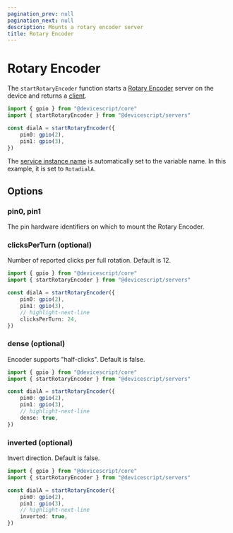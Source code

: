 ```yaml
---
pagination_prev: null
pagination_next: null
description: Mounts a rotary encoder server
title: Rotary Encoder
---
```


# Rotary Encoder

The `startRotaryEncoder` function starts a [Rotary Encoder](https://microsoft.github.io/jacdac-docs/services/rotaryencoder) server on the device
and returns a [client](/api/clients/rotaryencoder).

```ts
import { gpio } from "@devicescript/core"
import { startRotaryEncoder } from "@devicescript/servers"

const dialA = startRotaryEncoder({
    pin0: gpio(2),
    pin1: gpio(3),
})
```

The [service instance name](https://microsoft.github.io/jacdac-docs/services/_base/) is automatically set to the variable name. In this example, it is set to `RotadialA`.

## Options

### pin0, pin1

The pin hardware identifiers on which to mount the Rotary Encoder.

### clicksPerTurn (optional)

Number of reported clicks per full rotation. Default is 12.

```ts
import { gpio } from "@devicescript/core"
import { startRotaryEncoder } from "@devicescript/servers"

const dialA = startRotaryEncoder({
    pin0: gpio(2),
    pin1: gpio(3),
    // highlight-next-line
    clicksPerTurn: 24,
})
```

### dense (optional)

Encoder supports "half-clicks". Default is false.

```ts
import { gpio } from "@devicescript/core"
import { startRotaryEncoder } from "@devicescript/servers"

const dialA = startRotaryEncoder({
    pin0: gpio(2),
    pin1: gpio(3),
    // highlight-next-line
    dense: true,
})
```

### inverted (optional)

Invert direction. Default is false.

```ts
import { gpio } from "@devicescript/core"
import { startRotaryEncoder } from "@devicescript/servers"

const dialA = startRotaryEncoder({
    pin0: gpio(2),
    pin1: gpio(3),
    // highlight-next-line
    inverted: true,
})
```
